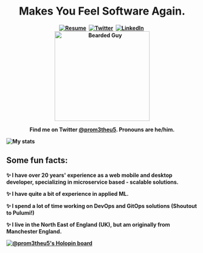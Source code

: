 <p>
  <h1 align="center"><b>Makes You Feel Software Again.</h1>
</p>

<p align="center">
<a href="https://prom3theu5.github.io/resume/"><img src="https://img.shields.io/badge/website-000000?style=for-the-badge&logo=About.me&logoColor=white" alt="Resume" /></a>&nbsp;
<a href="https://twitter.com/prom3theu5"><img src="https://img.shields.io/badge/Twitter-1DA1F2?style=for-the-badge&logo=twitter&logoColor=white" alt="Twitter" /></a>&nbsp;
<a href="https://www.linkedin.com/in/davidsekula/"><img src="https://img.shields.io/badge/LinkedIn-0077B5?style=for-the-badge&logo=linkedin&logoColor=white" alt="LinkedIn" /></a>&nbsp;
<br/>

<img alt="Bearded Guy" border="0" height="236" src="https://prom3theu5.github.io/resume/img/me-smaller.jpg" title="Some Bearded Guy" width="250" />
<br/>

<p align="center">Find me on Twitter <a href="http://twitter.com/prom3theu5">@prom3theu5</a>. Pronouns are he/him.</p>

</p>

![My stats](https://github-readme-stats.vercel.app/api?username=prom3theu5&count_private=true&show_icons=true&theme=nightowl)

## Some fun facts:

✨ I have over 20 years' experience as a web mobile and desktop developer, specializing in microservice based - scalable solutions.

✨ I have quite a bit of experience in applied ML.

✨ I spend a lot of time working on DevOps and GitOps solutions (Shoutout to Pulumi!)

✨ I live in the North East of England (UK), but am originally from Manchester England.

[![@prom3theu5's Holopin board](https://holopin.me/prom3theu5)](https://holopin.io/@prom3theu5)
